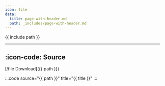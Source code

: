 ```yaml
---
icon: file
data:
  title: page-with-header.md
  path: _includes/page-with-header.md
---
```

{{ include path }}

---

## :icon-code: Source

[!file Download]({{ path }})

:::code source="{{ path }}" title="{{ title }}" :::